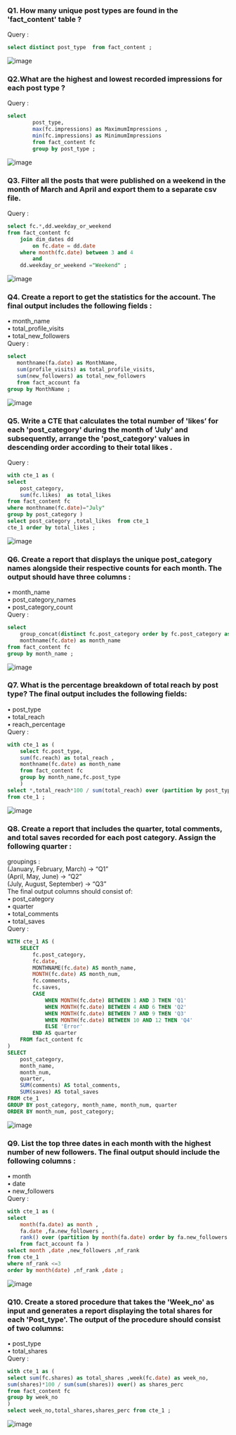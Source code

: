 ### Q1. How many unique post types are found in the 'fact_content' table ?
Query : 
```sql
select distinct post_type  from fact_content ;
```
![image](https://github.com/user-attachments/assets/56809f75-075a-4040-909c-25401c81a51c)

### Q2.What are the highest and lowest recorded impressions for each post type ? 
Query :
```sql
select 
		post_type,
        max(fc.impressions) as MaximumImpressions ,
        min(fc.impressions) as MinimumImpressions 
        from fact_content fc 
        group by post_type ;
```
![image](https://github.com/user-attachments/assets/5ba11804-8b86-44e1-bbc9-86065742ada3)

### Q3. Filter all the posts that were published on a weekend in the month of March and April and export them to a separate csv file.
Query :
```sql
select fc.*,dd.weekday_or_weekend
from fact_content fc
    join dim_dates dd
        on fc.date = dd.date 
	where month(fc.date) between 3 and 4 
	    and
	dd.weekday_or_weekend ="Weekend" ;
```
![image](https://github.com/user-attachments/assets/52eadd42-0611-425a-93e0-76fde528d0cf)


### Q4. Create a report to get the statistics for the account. The final output includes the following fields : 
• month_name  
• total_profile_visits  
• total_new_followers  
 Query :
 ```sql
select 
	monthname(fa.date) as MonthName,
	sum(profile_visits) as total_profile_visits,
    sum(new_followers) as total_new_followers 
    from fact_account fa 
group by MonthName ;
```
![image](https://github.com/user-attachments/assets/01627b7e-517e-41e0-88c8-6383fbada97d)

### Q5. Write a CTE that calculates the total number of 'likes’ for each 'post_category' during the month of 'July' and subsequently, arrange the 'post_category' values in descending order according to their total likes .
Query :
```sql
with cte_1 as (
select 
	post_category,
    sum(fc.likes)  as total_likes 
from fact_content fc 
where monthname(fc.date)="July"
group by post_category )
select post_category ,total_likes  from cte_1
cte_1 order by total_likes ;
```
![image](https://github.com/user-attachments/assets/a4e99383-0909-4fc7-90df-3d43674232e8)

### Q6. Create a report that displays the unique post_category names alongside their respective counts for each month. The output should have three columns :
• month_name   
• post_category_names   
• post_category_count  
Query :
```sql
select 
	group_concat(distinct fc.post_category order by fc.post_category asc separator "," ) as Categories,
    monthname(fc.date) as month_name
from fact_content fc 
group by month_name ;
```

![image](https://github.com/user-attachments/assets/17e09593-9dfa-4564-b320-755d72a8f0bd)

### Q7. What is the percentage breakdown of total reach by post type? The final output includes the following fields:
• post_type  
• total_reach  
• reach_percentage  
Query :
```sql
with cte_1 as (
	select fc.post_type,
	sum(fc.reach) as total_reach ,
	monthname(fc.date) as month_name
    from fact_content fc
    group by month_name,fc.post_type
    )
select *,total_reach*100 / sum(total_reach) over (partition by post_type) as reach_perc 
from cte_1 ;
```
![image](https://github.com/user-attachments/assets/576adbcc-b3cb-4dc1-b5fa-ddbc6af3bf9e)

### Q8. Create a report that includes the quarter, total comments, and total saves recorded for each post category. Assign the following quarter :
groupings :  
(January, February, March) → “Q1”  
(April, May, June) → “Q2”  
(July, August, September) → “Q3”  
The final output columns should consist of:  
• post_category  
• quarter  
• total_comments  
• total_saves  
Query :
```sql
WITH cte_1 AS (
    SELECT
        fc.post_category,
        fc.date,
        MONTHNAME(fc.date) AS month_name,
        MONTH(fc.date) AS month_num,  
        fc.comments,
        fc.saves,
        CASE  
            WHEN MONTH(fc.date) BETWEEN 1 AND 3 THEN 'Q1'
            WHEN MONTH(fc.date) BETWEEN 4 AND 6 THEN 'Q2'
            WHEN MONTH(fc.date) BETWEEN 7 AND 9 THEN 'Q3'
            WHEN MONTH(fc.date) BETWEEN 10 AND 12 THEN 'Q4'
            ELSE 'Error'
        END AS quarter
    FROM fact_content fc
)
SELECT 
    post_category,
    month_name, 
    month_num,  
    quarter,
    SUM(comments) AS total_comments, 
    SUM(saves) AS total_saves
FROM cte_1
GROUP BY post_category, month_name, month_num, quarter
ORDER BY month_num, post_category;
```
![image](https://github.com/user-attachments/assets/066286f7-af46-4999-900f-49adb78c1625)


### Q9. List the top three dates in each month with the highest number of new followers. The final output should include the following columns :
• month  
• date  
• new_followers  
Query :  
```sql
with cte_1 as (
select 
	month(fa.date) as month ,
    fa.date ,fa.new_followers ,
	rank() over (partition by month(fa.date) order by fa.new_followers desc) as nf_rank
    from fact_account fa )
select month ,date ,new_followers ,nf_rank 
from cte_1
where nf_rank <=3
order by month(date) ,nf_rank ,date ;
```
![image](https://github.com/user-attachments/assets/a5b51346-66a6-4eac-b427-753b547b5626)

### Q10. Create a stored procedure that takes the 'Week_no' as input and generates a report displaying the total shares for each 'Post_type'. The output of the procedure should consist of two columns:
• post_type  
• total_shares  
Query :
```sql
with cte_1 as ( 
select sum(fc.shares) as total_shares ,week(fc.date) as week_no,
sum(shares)*100 / sum(sum(shares)) over() as shares_perc 
from fact_content fc 
group by week_no 
)
select week_no,total_shares,shares_perc from cte_1 ;
```
![image](https://github.com/user-attachments/assets/abf146f1-8d27-468b-8177-6cbf2ecf666a)

